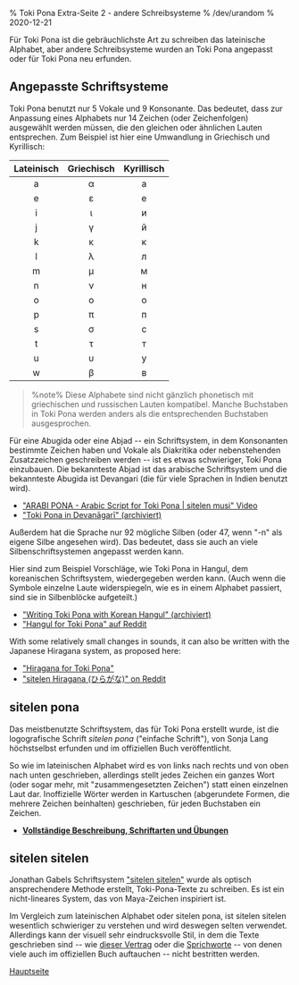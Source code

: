 % Toki Pona Extra-Seite 2 - andere Schreibsysteme
% /dev/urandom
% 2020-12-21

Für Toki Pona ist die gebräuchlichste Art zu schreiben das lateinische Alphabet, 
aber andere Schreibsysteme wurden an Toki Pona angepasst oder für Toki Pona 
neu erfunden.

## Angepasste Schriftsysteme

Toki Pona benutzt nur 5 Vokale und 9 Konsonante. Das bedeutet, dass zur 
Anpassung eines Alphabets nur 14 Zeichen (oder Zeichenfolgen) ausgewählt 
werden müssen, die den gleichen oder ähnlichen Lauten entsprechen. Zum 
Beispiel ist hier eine Umwandlung in Griechisch und Kyrillisch:

| Lateinisch | Griechisch | Kyrillisch |
|:-----:|:-----:|:--------:|
| a | α | а |
| e | ε | е |
| i | ι | и |
| j | γ | й |
| k | κ | к |
| l | λ | л |
| m | μ | м |
| n | ν | н |
| o | ο | о |
| p | π | п |
| s | σ | с |
| t | τ | т |
| u | υ | у |
| w | β | в |

> %note%
> Diese Alphabete sind nicht gänzlich phonetisch mit griechischen und russischen 
> Lauten kompatibel. Manche Buchstaben in Toki Pona werden anders als die 
> entsprechenden Buchstaben ausgesprochen.

Für eine Abugida oder eine Abjad -- ein Schriftsystem, in dem Konsonanten 
bestimmte Zeichen haben und Vokale als Diakritika oder nebenstehenden 
Zusatzzeichen geschreiben werden -- ist es etwas schwieriger, Toki Pona 
einzubauen. Die bekannteste Abjad ist das arabische Schriftsystem und die 
bekannteste Abugida ist Devangari (die für viele Sprachen in Indien benutzt 
wird).

* ["ARABI PONA - Arabic Script for Toki Pona | sitelen musi" Video][arabic]
* ["Toki Pona in Devanāgarī" (archiviert)][devanagari]

[arabic]:https://www.youtube.com/watch?v=Mh9Wypm6pXs
[devanagari]:https://web.archive.org/web/20060727115116/http://www.deadlybrain.org/projects/tokipona/deva_guja.php

Außerdem hat die Sprache nur 92 mögliche Silben (oder 47, wenn "-n" als eigene 
Silbe angesehen wird). Das bedeutet, dass sie auch an viele 
Silbenschriftsystemen angepasst werden kann.

Hier sind zum Beispiel Vorschläge, wie Toki Pona in Hangul, dem koreanischen 
Schriftsystem, wiedergegeben werden kann. (Auch wenn die Symbole einzelne 
Laute widerspiegeln, wie es in einem Alphabet passiert, sind sie in 
Silbenblöcke aufgeteilt.)

* ["Writing Toki Pona with Korean Hangul" (archiviert)][hangularch]
* ["Hangul for Toki Pona" auf Reddit][hangulred]

[hangularch]:https://web.archive.org/web/20070313181500/http://www.tokipona.bravehost.com/korean.html
[hangulred]:https://www.reddit.com/r/tokipona/comments/8mx951/hangul_for_toki_pona/

With some relatively small changes in sounds, it can also be written with the
Japanese Hiragana system, as proposed here:

* ["Hiragana for Toki Pona"][hiragana1]
* ["sitelen Hiragana (ひらがな)" on Reddit][hiragana_red]

[hiragana1]:https://www.deviantart.com/derroflcopter/journal/Hiragana-for-Toki-Pona-339541633
[hiragana_red]:https://www.reddit.com/r/tokipona/comments/e7g91u/sitelen_hiragana_%E3%81%B2%E3%82%89%E3%81%8C%E3%81%AA/

## sitelen pona

Das meistbenutzte Schriftsystem, das für Toki Pona erstellt wurde, ist die 
logografische Schrift *sitelen pona* ("einfache Schrift"), von Sonja Lang 
höchstselbst erfunden und im offiziellen Buch veröffentlicht.

So wie im lateinischen Alphabet wird es von links nach rechts und von oben nach 
unten geschrieben, allerdings stellt jedes Zeichen ein ganzes Wort (oder sogar 
mehr, mit "zusammengesetzten Zeichen") statt einen einzelnen Laut dar. 
Inoffizielle Wörter werden in Kartuschen (abgerundete Formen, die mehrere Zeichen 
beinhalten) geschrieben, für jeden Buchstaben ein Zeichen.

* **[Vollständige Beschreibung, Schriftarten und Übungen](de_sitelen_pona.html)**

## sitelen sitelen

Jonathan Gabels Schriftsystem ["sitelen sitelen"](https://jonathangabel.com/toki-pona/)
wurde als optisch ansprechendere Methode erstellt, Toki-Pona-Texte zu 
schreiben. Es ist ein nicht-lineares System, das von Maya-Zeichen 
inspiriert ist.

Im Vergleich zum lateinischen Alphabet oder sitelen pona, ist sitelen sitelen 
wesentlich schwieriger zu verstehen und wird deswegen selten verwendet. 
Allerdings kann der visuell sehr eindrucksvolle Stil, in dem die Texte 
geschrieben sind -- wie [dieser Vertrag](https://www.jonathangabel.com/archive/2012/artworks_lipu-lawa-pi-esun-kama.html)
oder die [Sprichworte](https://jonathangabel.com/toki-pona/dictionaries/gallery/) 
-- von denen viele auch im offiziellen Buch auftauchen -- nicht bestritten werden.

[Hauptseite](de_index.html)

